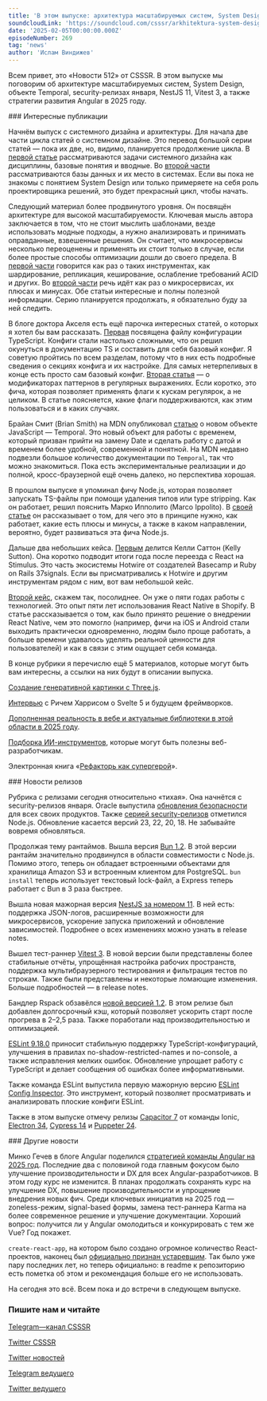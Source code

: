 ```yaml
---
title: 'В этом выпуске: архитектура масштабируемых систем, System Design, объект Temporal, security-релизы января, NestJS 11, Vitest 3, а также стратегии развития Angular в 2025 году.'
soundcloudLink: 'https://soundcloud.com/csssr/arkhitektura-system-design-temporal-nestjs-11-vitest-3-angular-v-2025-godu'
date: '2025-02-05T00:00:00.000Z'
episodeNumber: 269
tag: 'news'
author: 'Ислам Виндижев'
---
```


Всем привет, это «Новости 512» от CSSSR. В этом выпуске мы поговорим об архитектуре масштабируемых систем, System Design, объекте Temporal, security-релизах января, NestJS 11, Vitest 3, а также стратегии развития Angular в 2025 году.

<ParagraphWithImage imageName="laptopNews" >
  ### Интересные публикации

Начнём выпуск с системного дизайна и архитектуры. Для начала две части цикла статей о системном дизайне. Это перевод большой серии статей — пока их две, но, видимо, планируется продолжение цикла. В [первой статье](https://habr.com/ru/articles/873388/) рассматриваются задачи системного дизайна как дисциплины, базовые понятия и вводные. Во [второй части](https://habr.com/ru/articles/877312/) рассматриваются базы данных и их место в системах. Если вы пока не знакомы с понятием System Design или только примеряете на себя роль проектировщика решений, это будет прекрасный цикл, чтобы начать.
</ParagraphWithImage>

Следующий материал более продвинутого уровня. Он посвящён архитектуре для высокой масштабируемости. Ключевая мысль автора заключается в том, что не стоит мыслить шаблонами, везде использовать модные подходы, а нужно анализировать и принимать оправданные, взвешенные решения. Он считает, что микросервисы несколько переоценены и применять их стоит только в случае, если более простые способы оптимизации дошли до своего предела. В [первой части](https://habr.com/ru/articles/871500/) говорится как раз о таких инструментах, как шардирование, репликация, кеширование, ослабление требований ACID и других. Во [второй части](https://habr.com/ru/articles/871784/) речь идёт как раз о микросервисах, их плюсах и минусах. Обе статьи интересные и полны полезной информации. Серию планируется продолжать, я обязательно буду за ней следить.

В блоге доктора Акселя есть ещё парочка интересных статей, о которых я хотел бы вам рассказать. [Первая](https://2ality.com/2025/01/tsconfig-json.html) посвящена файлу конфигурации TypeScript. Конфиги стали настолько сложными, что он решил окунуться в документацию TS и составить для себя базовый конфиг. Я советую пройтись по всем разделам, потому что в них есть подробные сведения о секциях конфига и их настройке. Для самых нетерпеливых в конце есть просто сам базовый конфиг. [Вторая статья](https://2ality.com/2025/01/regexp-modifiers.html) — о модификаторах паттернов в регулярных выражениях. Если коротко, это фича, которая позволяет применять флаги к кускам регулярок, а не целиком. В статье поясняется, какие флаги поддерживаются, как этим пользоваться и в каких случаях.

Брайан Смит (Brian Smith) на MDN опубликовал [статью](https://developer.mozilla.org/en-US/blog/javascript-temporal-is-coming/) о новом объекте JavaScript — Temporal. Это новый объект для работы с временем, который призван прийти на замену Date и сделать работу с датой и временем более удобной, современной и понятной. На MDN недавно подвезли большое количество документации по `Temporal`, так что можно знакомиться. Пока есть экспериментальные реализации и до полной, кросс-браузерной ещё очень далеко, но перспектива хорошая.

В прошлом выпуске я упоминал фичу Node.js, которая позволяет запускать TS-файлы при помощи удаления типов или type stripping. Как он работает, решил пояснить Марко Ипполито (Marco Ippolito). В [своей статье](https://satanacchio.hashnode.dev/everything-you-need-to-know-about-nodejs-type-stripping) он рассказывает о том, для чего это в принципе нужно, как работает, какие есть плюсы и минусы, а также в каком направлении, вероятно, будет развиваться эта фича Node.js.

Дальше два небольших кейса. [Первым](https://kellysutton.com/2025/01/18/moving-on-from-react-a-year-later.html) делится Келли Саттон (Kelly Sutton). Она коротко подводит итоги года после переезда с React на Stimulus. Это часть экосистемы Hotwire от создателей Basecamp и Ruby on Rails 37signals. Если вы присматривались к Hotwire и другим инструментам рядом с ним, вот вам небольшой кейс.

[Второй кейс](https://shopify.engineering/five-years-of-react-native-at-shopify), скажем так, посолиднее. Он уже о пяти годах работы с технологией. Это опыт пяти лет использования React Native в Shopify. В статье рассказывается о том, как было принято решение о внедрении React Native, чем это помогло (например, фичи на iOS и Android стали выходить практически одновременно, людям было проще работать, а больше времени удавалось уделять реальной ценности для пользователей) и как в связи с этим ощущает себя команда.
 
В конце рубрики я перечислю ещё 5 материалов, которые могут быть вам интересны, а ссылки на них будут в описании выпуска.

[Создание генеративной картинки с Three.js](https://tympanus.net/codrops/2025/01/15/creating-generative-artwork-with-three-js/).

[Интервью](https://www.smashingmagazine.com/2025/01/svelte-5-future-frameworks-chat-rich-harris/) с Ричем Харрисом о Svelte 5 и будущем фреймворков.

[Дополненная реальность в вебе и актуальные библиотеки в этой области в 2025 году](https://habr.com/ru/companies/kts/articles/874464/).

[Подборка ИИ-инструментов](https://habr.com/ru/companies/timeweb/articles/873430/), которые могут быть полезны веб-разработчикам.

Электронная книга «[Рефакторь как супергерой](https://refactor-like-a-superhero.vercel.app/en)».

<ParagraphWithImage imageName="manWithLaptop">
  ### Новости релизов

Рубрика с релизами сегодня относительно «тихая». Она начнётся с security-релизов января. Oracle выпустила [обновления безопасности](https://blogs.oracle.com/security/post/january-2025-cpu-released) для всех своих продуктов. Также [серией security-релизов](https://nodejs.org/en/blog/vulnerability/january-2025-security-releases) отметился Node.js. Обновление касается версий 23, 22, 20, 18. Не забывайте вовремя обновляться.
</ParagraphWithImage>

Продолжая тему рантаймов. Вышла версия [Bun 1.2](https://bun.sh/blog/bun-v1.2). В этой версии рантайм значительно продвинулся в области совместимости с Node.js. Помимо этого, теперь он обладает встроенными объектами для хранилища Amazon S3 и встроенным клиентом для PostgreSQL. `bun install` теперь использует текстовый lock-файл, а Express теперь работает с Bun в 3 раза быстрее.

Вышла новая мажорная версия [NestJS за номером 11](https://trilon.io/blog/announcing-nestjs-11-whats-new). В ней есть: поддержка JSON-логов, расширенные возможности для микросервисов, ускорение запуска приложений и обновление зависимостей. Подробнее о всех изменениях можно узнать в release notes.

Вышел тест-раннер [Vitest 3](https://vitest.dev/blog/vitest-3). В новой версии были представлены более стабильные отчёты, упрощённая настройка рабочих пространств, поддержка мультибраузерного тестирования и фильтрация тестов по строкам. Также были представлены и некоторые ломающие изменения. Больше подробностей — в release notes.

Бандлер Rspack обзавёлся [новой версией 1.2](https://rspack.dev/blog/announcing-1-2). В этом релизе был добавлен долгосрочный кэш, который позволяет ускорить старт после прогрева в 2–2,5 раза. Также поработали над производительностью и оптимизацией.

[ESLint 9.18.0](https://eslint.org/blog/2025/01/eslint-v9.18.0-released/) приносит стабильную поддержку TypeScript-конфигураций, улучшения в правилах no-shadow-restricted-names и no-console, а также исправления мелких ошибок. Обновление упрощает работу с TypeScript и делает сообщения об ошибках более информативными.

Также команда ESLint выпустила первую мажорную версию [ESLint Config Inspector](https://github.com/eslint/config-inspector). Это инструмент, который позволяет просматривать и анализировать плоские конфиги ESLint.

Также в этом выпуске отмечу релизы [Capacitor 7](https://ionic.io/blog/capacitor-7-has-hit-ga) от команды Ionic, [Electron 34](https://www.electronjs.org/blog/electron-34-0), [Cypress 14](https://www.cypress.io/blog/cypress-14-is-here-see-whats-new) и [Puppeter 24](https://github.com/puppeteer/puppeteer/releases/tag/puppeteer-v24.1.1).

<ParagraphWithImage imageName="laptopNews" >
    ### Другие новости

Минко Гечев в блоге Angular поделился [стратегией команды Angular на 2025 год](https://blog.angular.dev/angular-2025-strategy-9ca333dfc334). Последние два с половиной года главным фокусом было улучшение производительности и DX для всех Angular-разработчиков. В этом году курс не изменится. В планах продолжать сохранять курс на улучшение DX, повышение производительности и упрощение внедрения новых фич. Среди ключевых инициатив на 2025 год — zoneless-режим, signal-based формы, замена тест-раннера Karma на более современное решение и улучшение документации. Хороший вопрос: получится ли у Angular омолодиться и конкурировать с тем же Vue? Год покажет.
</ParagraphWithImage>

`create-react-app`, на котором было создано огромное количество React-проектов, наконец был [официально признан устаревшим](https://github.com/facebook/create-react-app/pull/17003). Так было уже пару последних лет, но теперь официально: в readme к репозиторию есть пометка об этом и рекомендация больше его не использовать.

На сегодня это всё. Всем пока и до встречи в следующем выпуске.

  ### Пишите нам и читайте
  [Telegram—канал CSSSR](https://t.me/csssr)

  [Twitter CSSSR](https://twitter.com/csssr_dev)

  [Twitter новостей](https://twitter.com/csssr_news)

  [Telegram ведущего](https://t.me/Vindizh)

  [Twitter ведущего](https://twitter.com/Vindizh)
